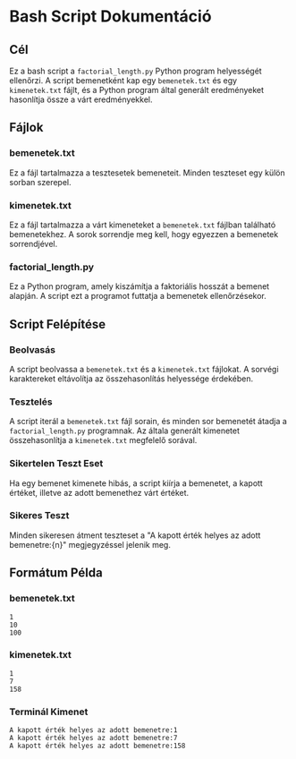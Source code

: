 # Bash Script Dokumentáció

## Cél

Ez a bash script a `factorial_length.py` Python program helyességét ellenőrzi. A script bemenetként kap egy `bemenetek.txt` és egy `kimenetek.txt` fájlt, és a Python program által generált eredményeket hasonlítja össze a várt eredményekkel.

## Fájlok

### bemenetek.txt

Ez a fájl tartalmazza a tesztesetek bemeneteit. Minden teszteset egy külön sorban szerepel.

### kimenetek.txt

Ez a fájl tartalmazza a várt kimeneteket a `bemenetek.txt` fájlban található bemenetekhez. A sorok sorrendje meg kell, hogy egyezzen a bemenetek sorrendjével.

### factorial\_length.py

Ez a Python program, amely kiszámítja a faktoriális hosszát a bemenet alapján. A script ezt a programot futtatja a bemenetek ellenőrzésekor.

## Script Felépítése

### Beolvasás

A script beolvassa a `bemenetek.txt` és a `kimenetek.txt` fájlokat. A sorvégi karaktereket eltávolítja az összehasonlítás helyessége érdekében.

### Tesztelés

A script iterál a `bemenetek.txt` fájl sorain, és minden sor bemenetét átadja a `factorial_length.py` programnak. Az általa generált kimenetet összehasonlítja a `kimenetek.txt` megfelelő sorával.

### Sikertelen Teszt Eset

Ha egy bemenet kimenete hibás, a script kiírja a bemenetet, a kapott értéket, illetve az adott bemenethez várt értéket.

### Sikeres Teszt

Minden sikeresen átment teszteset a "A kapott érték helyes az adott bemenetre:{n}" megjegyzéssel jelenik meg.

## Formátum Példa

### bemenetek.txt

```
1
10
100
```

### kimenetek.txt

```
1
7
158
```

### Terminál Kimenet

```
A kapott érték helyes az adott bemenetre:1
A kapott érték helyes az adott bemenetre:7
A kapott érték helyes az adott bemenetre:158
```
